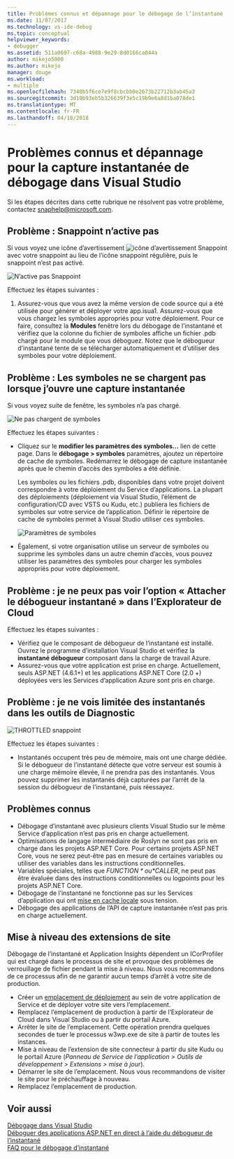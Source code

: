 ```yaml
---
title: Problèmes connus et dépannage pour le débogage de l’instantané | Documents Microsoft
ms.date: 11/07/2017
ms.technology: vs-ide-debug
ms.topic: conceptual
helpviewer_keywords:
- debugger
ms.assetid: 511a0697-c68a-4988-9e29-8d0166ca044a
author: mikejo5000
ms.author: mikejo
manager: douge
ms.workload:
- multiple
ms.openlocfilehash: 7340b5f6ce7e9f8cbcbb0e2673b22712b3ab45a3
ms.sourcegitcommit: 3d10b93eb5b326639f3e5c19b9e6a8d1ba078de1
ms.translationtype: MT
ms.contentlocale: fr-FR
ms.lasthandoff: 04/18/2018
---
```

# <a name="troubleshooting-and-known-issues-for-snapshot-debugging-in-visual-studio"></a>Problèmes connus et dépannage pour la capture instantanée de débogage dans Visual Studio

Si les étapes décrites dans cette rubrique ne résolvent pas votre problème, contactez snaphelp@microsoft.com.

## <a name="issue-snappoint-does-not-turn-on"></a>Problème : Snappoint n’active pas

Si vous voyez une icône d’avertissement ![icône d’avertissement Snappoint](../debugger/media/snapshot-troubleshooting-snappoint-warning-icon.png "icône d’avertissement Snappoint") avec votre snappoint au lieu de l’icône snappoint régulière, puis le snappoint n’est pas activé.

![N’active pas Snappoint](../debugger/media/snapshot-troubleshooting-dont-turn-on.png "Snappoint n’active pas")

Effectuez les étapes suivantes :

1. Assurez-vous que vous avez la même version de code source qui a été utilisée pour générer et déployer votre app.isua1. Assurez-vous que vous chargez les symboles appropriés pour votre déploiement. Pour ce faire, consultez la **Modules** fenêtre lors du débogage de l’instantané et vérifiez que la colonne du fichier de symboles affiche un fichier .pdb chargé pour le module que vous déboguez. Notez que le débogueur d’instantané tente de se télécharger automatiquement et d’utiliser des symboles pour votre déploiement.

## <a name="issue-symbols-do-not-load-when-i-open-a-snapshot"></a>Problème : Les symboles ne se chargent pas lorsque j’ouvre une capture instantanée

Si vous voyez suite de fenêtre, les symboles n’a pas chargé.

![Ne pas chargent de symboles](../debugger/media/snapshot-troubleshooting-symbols-wont-load.png "ne pas chargent de symboles")

Effectuez les étapes suivantes :

- Cliquez sur le **modifier les paramètres des symboles...** lien de cette page. Dans le **débogage > symboles** paramètres, ajoutez un répertoire de cache de symboles. Redémarrez le débogage de capture instantanée après que le chemin d’accès des symboles a été définie.

   Les symboles ou les fichiers .pdb, disponibles dans votre projet doivent correspondre à votre déploiement du Service d’applications. La plupart des déploiements (déploiement via Visual Studio, l’élément de configuration/CD avec VSTS ou Kudu, etc.) publiera les fichiers de symboles sur votre service de l’application. Définir le répertoire de cache de symboles permet à Visual Studio utiliser ces symboles.

   ![Paramètres de symboles](../debugger/media/snapshot-troubleshooting-symbol-settings.png "de symboles de paramètres")

- Également, si votre organisation utilise un serveur de symboles ou supprime les symboles dans un autre chemin d’accès, vous pouvez utiliser les paramètres des symboles pour charger les symboles appropriés pour votre déploiement.

## <a name="issue-i-cannot-see-the-attach-snapshot-debugger-option-in-the-cloud-explorer"></a>Problème : je ne peux pas voir l’option « Attacher le débogueur instantané » dans l’Explorateur de Cloud

Effectuez les étapes suivantes :

- Vérifiez que le composant de débogueur de l’instantané est installé. Ouvrez le programme d’installation Visual Studio et vérifiez la **instantané débogueur** composant dans la charge de travail Azure.
- Assurez-vous que votre application est prise en charge. Actuellement, seuls ASP.NET (4.6.1+) et les applications ASP.NET Core (2.0 +) déployées vers les Services d’application Azure sont pris en charge.

## <a name="issue-i-only-see-throttled-snapshots-in-the-diagnostic-tools"></a>Problème : je ne vois limitée des instantanés dans les outils de Diagnostic

![THROTTLED snappoint](../debugger/media/snapshot-troubleshooting-throttled-snapshots.png "limitée snappoint")

Effectuez les étapes suivantes :

- Instantanés occupent très peu de mémoire, mais ont une charge dédiée. Si le débogueur de l’instantané détecte que votre serveur est soumis à une charge mémoire élevée, il ne prendra pas des instantanés. Vous pouvez supprimer les instantanés déjà capturées par l’arrêt de la session du débogueur de l’instantané, puis réessayez.

## <a name="known-issues"></a>Problèmes connus

- Débogage d’instantané avec plusieurs clients Visual Studio sur le même Service d’application n’est pas pris en charge actuellement.
- Optimisations de langage intermédiaire de Roslyn ne sont pas pris en charge dans les projets ASP.NET Core. Pour certains projets ASP.NET Core, vous ne serez peut-être pas en mesure de certaines variables ou utiliser des variables dans les instructions conditionnelles. 
- Variables spéciales, telles que *$FUNCTION* ou *$CALLER*, ne peut pas être évaluée dans des instructions conditionnelles ou logpoints pour les projets ASP.NET Core.
- Débogage de l’instantané ne fonctionne pas sur les Services d’application qui ont [mise en cache locale](/azure/app-service/app-service-local-cache) sous tension.
- Débogage des applications de l’API de capture instantanée n’est pas pris en charge actuellement.

## <a name="site-extension-upgrade"></a>Mise à niveau des extensions de site

Débogage de l’instantané et Application Insights dépendent un ICorProfiler qui est chargé dans le processus de site et provoque des problèmes de verrouillage de fichier pendant la mise à niveau. Nous vous recommandons de ce processus afin de ne garantir aucun temps d’arrêt à votre site de production.

- Créer un [emplacement de déploiement](/azure/app-service/web-sites-staged-publishing) au sein de votre application de Service et de déployer votre site vers l’emplacement.
- Remplacez l’emplacement de production à partir de l’Explorateur de Cloud dans Visual Studio ou à partir du portail Azure.
- Arrêter le site de l’emplacement. Cette opération prendra quelques secondes de tuer le processus w3wp.exe de site à partir de toutes les instances.
- Mise à niveau de l’extension de site connecteur à partir du site Kudu ou le portail Azure (*Panneau de Service de l’application > Outils de développement > Extensions > mise à jour*).
- Démarrer le site de l’emplacement. Nous vous recommandons de visiter le site pour le préchauffage à nouveau.
- Remplacez l’emplacement de production.

## <a name="see-also"></a>Voir aussi

[Débogage dans Visual Studio](../debugger/index.md)  
[Déboguer des applications ASP.NET en direct à l’aide du débogueur de l’instantané](../debugger/debug-live-azure-applications.md)  
[FAQ pour le débogage d’instantané](../debugger/debug-live-azure-apps-faq.md)  
